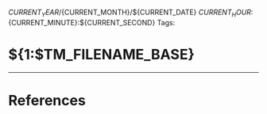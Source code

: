 ${CURRENT_YEAR}/${CURRENT_MONTH}/${CURRENT_DATE} ${CURRENT_HOUR}:${CURRENT_MINUTE}:${CURRENT_SECOND}
Tags:

# ${1:$TM_FILENAME_BASE}



---
# References

